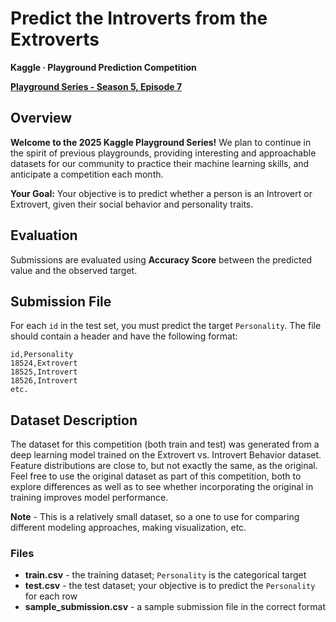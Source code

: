 # Predict the Introverts from the Extroverts

**Kaggle · Playground Prediction Competition**

[**Playground Series - Season 5, Episode 7**](https://www.kaggle.com/competitions/playground-series-s5e7)

## Overview

**Welcome to the 2025 Kaggle Playground Series!** We plan to continue in the spirit of previous playgrounds, providing interesting and approachable datasets for our community to practice their machine learning skills, and anticipate a competition each month.

**Your Goal:** Your objective is to predict whether a person is an Introvert or Extrovert, given their social behavior and personality traits.

## Evaluation

Submissions are evaluated using **Accuracy Score** between the predicted value and the observed target.

## Submission File

For each `id` in the test set, you must predict the target `Personality`. The file should contain a header and have the following format:

```csv
id,Personality
18524,Extrovert
18525,Introvert
18526,Introvert
etc.
```

## Dataset Description

The dataset for this competition (both train and test) was generated from a deep learning model trained on the Extrovert vs. Introvert Behavior dataset. Feature distributions are close to, but not exactly the same, as the original. Feel free to use the original dataset as part of this competition, both to explore differences as well as to see whether incorporating the original in training improves model performance.

**Note** - This is a relatively small dataset, so a one to use for comparing different modeling approaches, making visualization, etc.

### Files

- **train.csv** - the training dataset; `Personality` is the categorical target
- **test.csv** - the test dataset; your objective is to predict the `Personality` for each row
- **sample_submission.csv** - a sample submission file in the correct format
